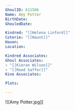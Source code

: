 ```yaml
---
GhoulID: 611586
Name: Amy Potter
BirthDate: 
GhouledDate: 

Kindred: "[[Helena Linford]]"
Coterie: "[[Haunt]]"
Haven: 
Location: 

Kindred Associates: 
Ghoul Associates: 
- "[[Kieran Wilson]]"
- "[[Reed Saffor]]"
Kine Associates: 

Plots: 

---
```


![[Amy Potter.jpg]]